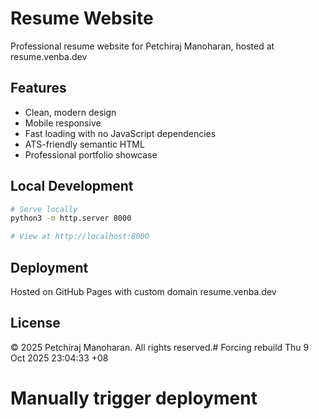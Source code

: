 # Resume Website

Professional resume website for Petchiraj Manoharan, hosted at resume.venba.dev

## Features
- Clean, modern design
- Mobile responsive
- Fast loading with no JavaScript dependencies
- ATS-friendly semantic HTML
- Professional portfolio showcase

## Local Development
```bash
# Serve locally
python3 -m http.server 8000

# View at http://localhost:8000
```

## Deployment
Hosted on GitHub Pages with custom domain resume.venba.dev

## License
© 2025 Petchiraj Manoharan. All rights reserved.# Forcing rebuild Thu  9 Oct 2025 23:04:33 +08
# Manually trigger deployment
